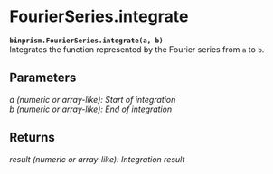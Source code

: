# FourierSeries.integrate
**`binprism.FourierSeries.integrate(a, b)`** <br />
Integrates the function represented by the Fourier series from `a` to `b`.
## Parameters
*a (numeric or array-like): Start of integration* <br />
*b (numeric or array-like): End of integration*
## Returns
*result (numeric or array-like): Integration result*
